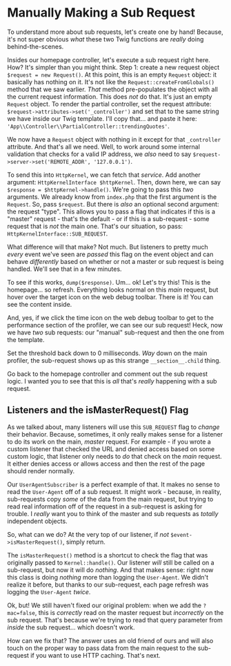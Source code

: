 # Manually Making a Sub Request


To understand more about sub requests, let's create one by hand! Because, it's
not super obvious *what* these two Twig functions are *really* doing
behind-the-scenes.

Insides our homepage controller, let's execute a sub request right here. How?
It's simpler than you might think. Step 1: create a new request object
`$request = new Request()`. At this point, this is an empty `Request` object: it
basically has nothing on it. It's not like the `Request::createFromGlobals()`
method that we saw earlier. *That* method pre-populates the object with all the
current request information. This does *not* do that. It's just an empty `Request`
object. To render the partial controller, set the request attribute:
`$request->attributes->set('_controller')` and set that to the same string we
have inside our Twig template. I'll copy that... and paste it here:
`'App\\Controller\\PartialController::trendingQuotes'`.

We now have a `Request` object with nothing in it except for that `_controller`
attribute. And that's all we need. Well, to work around some internal validation
that checks for a valid IP address, we *also* need to say
`$request->server->set('REMOTE_ADDR', '127.0.0.1')`.

To send this into `HttpKernel`, we can fetch that *service*. Add another argument:
`HttpKernelInterface $httpKernel`. Then, down here, we can say
`$response = $httpKernel->handle()`. We're going to pass this *two* arguments. We
already know from `index.php` that the first argument is the `Request`. So, pass
`$request`. But there is *also* an optional second argument: the request "type".
This allows you to pass a flag that indicates if this is a "master" request -
that's the default - or if this is a sub-request - some request that is *not*
the main one. That's our situation, so pass: `HttpKernelInterface::SUB_REQUEST`.

What difference will that make? Not much. But listeners to pretty much *every*
event we've seen are *passed* this flag on the event object and can behave
*differently* based on whether or not a master or sub request is being handled.
We'll see that in a few minutes.

To see if this works, `dump($response)`. Um... ok! Let's try this! This is the
homepage... so refresh. Everything looks normal on this *main* request, but hover
over the target icon on the web debug toolbar. There is it! You can see the content
inside.

And, yes, if we click the time icon on the web debug toolbar to get to the
performance section of the profiler, we can see our sub request! Heck, now
we have *two* sub requests: our "manual" sub-request and then the one from
the template.

Set the threshold back down to 0 milliseconds. *Way* down on the main profiler,
the sub-request shows up as this strange `__section__.child` thing.

Go back to the homepage controller and comment out the sub request logic. I wanted
you to see that this is *all* that's *really* happening with a sub request.

## Listeners and the isMasterRequest() Flag

As we talked about, many listeners will use this `SUB_REQUEST` flag to *change*
their behavior. Because, sometimes, it only really makes sense for a listener
to do its work on the main, *master* request. For example - if you wrote a custom
listener that checked the URL and denied access based on some custom logic, that
listener only needs to *do* that check on the *main* request. It either denies
access or allows access and then the rest of the page should render normally.

Our `UserAgentSubscriber` is a perfect example of that. It makes no sense to read
the `User-Agent` off of a sub request. It might work - because, in reality, sub-requests
copy *some* of the data from the main request, but trying to read real information
off of the request in a sub-request is asking for trouble. I *really* want you to
think of the master and sub requests as *totally* independent objects.

So, what can we do? At the very top of our listener, if *not*
`$event->isMasterRequest()`, simply return.

The `isMasterRequest()` method is a shortcut to check the flag that was originally
passed to `Kernel::handle()`. Our listener *will* still be called on a sub-request,
but now it will do *nothing*. And that makes sense: right now this class is doing
*nothing* more than logging the `User-Agent`. We didn't realize it before, but
thanks to our sub-request, each page refresh was logging the `User-Agent` *twice*.

Ok, but! We still haven't fixed our original problem: when we add the `?mac=false`,
this is *correctly* read on the master request but *incorrectly* on the sub request.
That's because we're trying to read that query parameter from *inside* the sub
request... which doesn't work.

How can we fix that? The answer uses an old friend of ours and will also touch on
the proper way to pass data from the main request to the sub-request if you want
to use HTTP caching. That's next.
